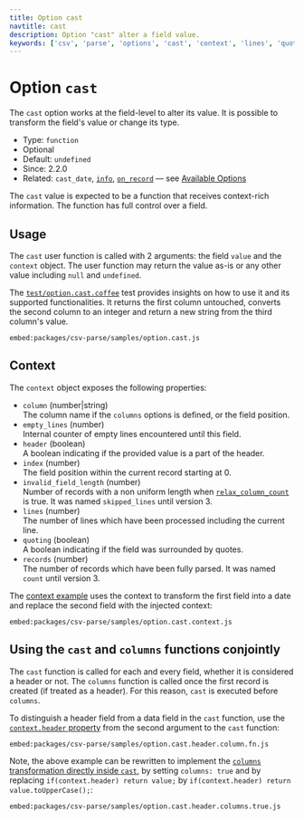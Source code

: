 ```yaml
---
title: Option cast
navtitle: cast
description: Option "cast" alter a field value.
keywords: ['csv', 'parse', 'options', 'cast', 'context', 'lines', 'quoting']
---
```


# Option `cast`

The `cast` option works at the field-level to alter its value. It is possible to transform the field's value or change its type.

* Type: `function`
* Optional
* Default: `undefined`
* Since: 2.2.0
* Related: `cast_date`, [`info`](/parse/options/info/), [`on_record`](/parse/options/on_record/) &mdash; see [Available Options](/parse/options/#available-options)

The `cast` value is expected to be a function that receives context-rich information. The function has full control over a field.

## Usage

The `cast` user function is called with 2 arguments: the field `value` and the `context` object. The user function may return the value as-is or any other value including `null` and `undefined`.

The [`test/option.cast.coffee`](https://github.com/adaltas/node-csv/blob/master/packages/csv-parse/test/option.cast.coffee) test provides insights on how to use it and its supported functionalities. It returns the first column untouched, converts the second column to an integer and return a new string from the third column's value.

`embed:packages/csv-parse/samples/option.cast.js`

## Context

The `context` object exposes the following properties:
* `column` (number|string)   
  The column name if the `columns` options is defined, or the field position.
* `empty_lines` (number)   
  Internal counter of empty lines encountered until this field.
* `header` (boolean)   
  A boolean indicating if the provided value is a part of the header.
* `index` (number)   
  The field position within the current record starting at 0.
* `invalid_field_length` (number)   
  Number of records with a non uniform length when [`relax_column_count`](/parse/options/relax_column_count/) is true. It was named `skipped_lines` until version 3.
* `lines` (number)   
  The number of lines which have been processed including the current line.
* `quoting` (boolean)   
  A boolean indicating if the field was surrounded by quotes.
* `records` (number)   
  The number of records which have been fully parsed. It was named `count` until version 3.

The [context example](https://github.com/adaltas/node-csv/blob/master/packages/csv-parse/samples/option.cast.context.js) uses the context to transform the first field into a date and replace the second field with the injected context:

`embed:packages/csv-parse/samples/option.cast.context.js`

## Using the `cast` and `columns` functions conjointly

The `cast` function is called for each and every field, whether it is considered a header or not. The `columns` function is called once the first record is created (if treated as a header). For this reason, `cast` is executed before `columns`.

To distinguish a header field from a data field in the `cast` function, use the [`context.header` property](https://github.com/adaltas/node-csv/blob/master/packages/csv-parse/samples/option.cast.header.column.fn.js) from the second argument to the `cast` function:

`embed:packages/csv-parse/samples/option.cast.header.column.fn.js`

Note, the above example can be rewritten to implement the [`columns` transformation directly inside `cast`](https://github.com/adaltas/node-csv/blob/master/packages/csv-parse/samples/option.cast.header.column.true.js), by setting `columns: true` and by replacing `if(context.header) return value;` by `if(context.header) return value.toUpperCase();`:

`embed:packages/csv-parse/samples/option.cast.header.columns.true.js`
